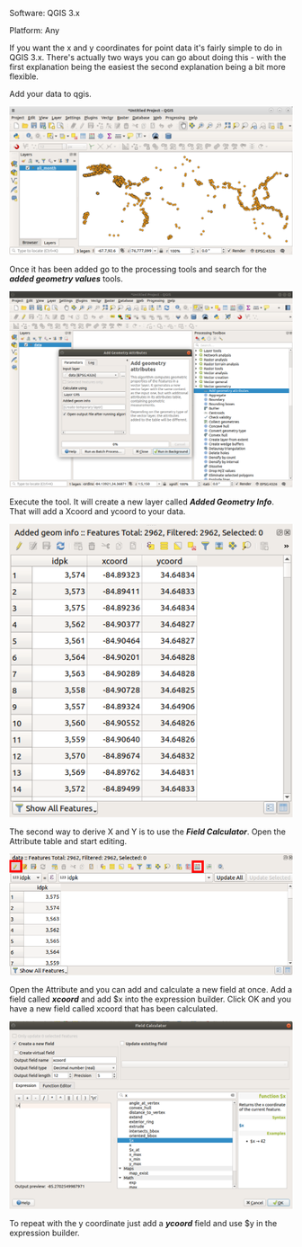 Software: QGIS 3.x 

Platform: Any

If you want the x and y coordinates for point data it's fairly simple to do in QGIS 3.x. There's actually two ways you can go about doing this - with the first explanation being the easiest the second explanation being a bit more flexible. 

Add your data to qgis. 

![qgis](/images/qgis_data.png) 

Once it has been added go to the processing tools and search for the ***added geometry values*** tools.  

![geometry](/images/add_geometry_attributes.png) 

Execute the tool. It will create a new layer called ***Added Geometry Info***. That will add a Xcoord and ycoord to your data. 

![attributes](/images/added_geom_info.png)

The second way to derive X and Y is to use the ***Field Calculator***. Open the Attribute table and start editing. 

![attribute_edit](/images/edit_attribute_hl.png) 

Open the Attribute and you can add and calculate a new field at once. Add a field called ***xcoord*** and add $x into the expression builder. Click OK and you have a new field called xcoord that has been calculated. 

![field_calc](/images/xcoord.png) 

To repeat with the y coordinate just add a ***ycoord*** field and use $y in the expression builder. 
